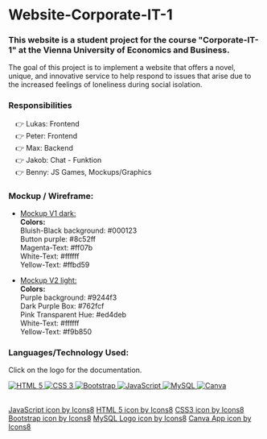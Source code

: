 # Website-Corporate-IT-1
### This website is a student project for the course "Corporate-IT-1" at the Vienna University of Economics and Business.

The goal of this project is to implement a website that offers a novel, unique, and innovative service to help respond to issues that arise due to the increased feelings of loneliness during social isolation.

### Responsibilities
&emsp;:point_right: Lukas: Frontend </br>
&emsp;:point_right: Peter: Frontend </br>
&emsp;:point_right: Max: Backend </br>
&emsp;:point_right: Jakob: Chat - Funktion </br>
&emsp;:point_right: Benny: JS Games, Mockups/Graphics </br>

### Mockup / Wireframe:
- [Mockup V1 dark:](https://www.canva.com/design/DAE56eTtoS8/share/preview?token=b-pOCXIbVBmNDoRWCKtxTA&role=EDITOR&utm_content=DAE56eTtoS8&utm_campaign=designshare&utm_medium=link&utm_source=sharebutton)   
**Colors:**  
Bluish-Black background: #000123  
Button purple: #8c52ff  
Magenta-Text: #ff07b  
White-Text: #ffffff  
Yellow-Text: #ffbd59  

- [Mockup V2 light:](https://www.canva.com/design/DAE6r5K3fHU/share/preview?token=s5oFv9e5mLW_Mhu9-YZBdw&role=EDITOR&utm_content=DAE6r5K3fHU&utm_campaign=designshare&utm_medium=link&utm_source=sharebutton)    
**Colors:**   
Purple background: #9244f3  
Dark Purple Box: #762fcf  
Pink Transparent Hue: #ed4deb  
White-Text: #ffffff  
Yellow-Text: #f9b850  
### Languages/Technology Used:   
Click on the logo for the documentation.
<p float ="left">
<a href="https://dev.w3.org/html5/html-author/"> 
<img alt="HTML 5" src="https://img.icons8.com/color/48/000000/html-5--v1.png"/>
</a>
<a href="https://www.w3schools.com/cssref/">
<img alt="CSS 3" src="https://img.icons8.com/color/50/000000/css3.png"/> 
</a>
<a href="https://getbootstrap.com/docs/5.1/getting-started/introduction/">
<img alt="Bootstrap" src="https://img.icons8.com/color/48/000000/bootstrap.png"/>
</a>
<a href="https://developer.mozilla.org/de/docs/Web/JavaScript">
<img alt="JavaScript" src="https://img.icons8.com/color/48/000000/javascript--v1.png"/> 
</a>
<a href="https://dev.mysql.com/doc/">
<img alt="MySQL" src="https://img.icons8.com/color/48/000000/mysql-logo.png"/>
</a>
<a href="https://www.canva.com/">
<img alt="Canva" src="https://img.icons8.com/cute-clipart/48/000000/canva-app.png"/>
</a>
</p>

<br>
<a href="https://icons8.com/icon/108784/javascript">JavaScript icon by Icons8</a>
<a href="https://icons8.com/icon/20909/html-5">HTML 5 icon by Icons8</a>
<a href="https://icons8.com/icon/21278/css3">CSS3 icon by Icons8</a>
<a href="https://icons8.com/icon/84710/bootstrap">Bootstrap icon by Icons8</a>
<a href="https://icons8.com/icon/UFXRpPFebwa2/mysql-logo">MySQL Logo icon by Icons8</a>
<a href="https://icons8.com/icon/HGd2amAYhRGr/canva-app">Canva App icon by Icons8</a>